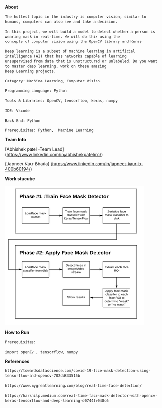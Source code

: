 **About**   
```
The hottest topic in the industry is computer vision, similar to humans, computers can also see and take a decision.

In this project, we will build a model to detect whether a person is wearing mask in real-time. We will do this using the 
concepts of computer vision using the OpenCV library and Keras

Deep learning is a subset of machine learning in artificial intelligence (AI) that has networks capable of learning 
unsupervised from data that is unstructured or unlabeled. Do you want to master deep learning, work on these amazing 
Deep Learning projects.

Category: Machine Learning, Computer Vision

Programming Language: Python

Tools & Libraries: OpenCV, tensorflow, keras, numpy

IDE: Vscode

Back End: Python

Prerequisites: Python,  Machine Learning 
```

**Team Info** 

[Abhishek patel -Team Lead]
(https://www.linkedin.com/in/abhishekpatelmc/)


[Japneet Kaur Bhatia] 
(https://www.linkedin.com/in/japneet-kaur-b-400b60194/)

**Work stucutre** 

<img src="face_mask_detection_flowchart.png" width="450"  height="450">

**How to Run**
```
Prerequisites:

import openCv , tensorflow, numpy
```

**References** 
```
https://towardsdatascience.com/covid-19-face-mask-detection-using-tensorflow-and-opencv-702dd833515b

https://www.mygreatlearning.com/blog/real-time-face-detection/

https://harshilp.medium.com/real-time-face-mask-detector-with-opencv-keras-tensorflow-and-deep-learning-d0744fe048c6
```
